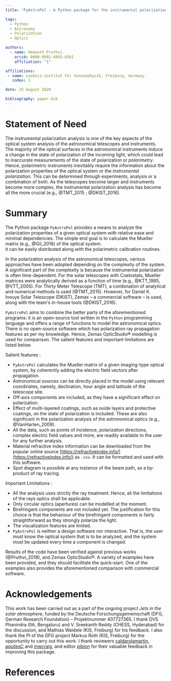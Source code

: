 ```yaml
---
title: 'PyAstroPol : A Python package for the instrumental polarization analysis of the astronomical optics.'

tags:
  - Python
  - Astronomy
  - Polarization
  - Optics

authors:
  - name: Hemanth Pruthvi.
    orcid: 0000-0002-4892-6561
    affiliation: "1"

affiliations:
 - name: Leibniz-institut für Sonnenphysik, Freiburg, Germany.
   index: 1

date: 25 August 2020

bibliography: paper.bib
---
```


# Statement of Need

The instrumental polarization analysis is one of the key aspects of the optical system analysis of the astronomical telescopes and instruments. The majority of the optical surfaces in the astronomical instruments induce a change in the state of polarization of the incoming light, which could lead to inaccurate measurements of the state of polarization or _polarimetry_. Hence, polarimetric instruments inevitably require the information about the polarization properties of the optical system or the _instrumental polarization_. This can be determined through experiments, analysis or a combination of both. As the telescopes become larger and instruments become more complex, the instrumental polarization analysis has become all the more crucial (e.g.,  @TMT_2015 ; @DKIST_2016).  

# Summary

The Python package `PyAstroPol` provides a means to analyze the polarization properties of a given optical system with relative ease and minimal dependencies. The simple end goal is to calculate the Mueller matrix (e.g., @Gil_2016) of the optical system.  
It can be easily distributed along with the polarimetric calibration routines.

In the polarization analysis of the astronomical telescopes, various approaches have been adopted depending on the complexity of the system. A significant part of the complexity is because the instrumental polarization is often time-dependent. For the solar telescopes with Coelostats, Mueller matrices were analytically derived as a function of time (e.g., @KTT_1985, @VTT_2005). For Thirty Meter Telescope (TMT), a combination of analytical and numerical methods is used (@TMT_2015). However, for Daniel K. Inouye Solar Telescope (DKIST), Zemax – a commercial software – is used, along with the team's in-house tools (@DKIST_2016).

`PyAstroPol` aims to combine the better parts of the aforementioned programs: it is an open-source tool written in the `Python` programming language and offers a range of functions to model the astronomical optics. There is no open-source software which has polarization ray propagation features as per my knowledge. Hence, Zemax OpticStudio&reg; modelling is used for comparison. The salient features and important limitations are listed below.

Salient features :   

* `PyAstroPol` calculates the Mueller matrix of a given imaging-type optical system, by coherently adding the electric field vectors after propagation. 
* Astronomical sources can be directly placed in the model using relevant coordinates, namely, declination, hour angle and latitude of the telescope site.   
* Off-axis components are included, as they have a significant effect on polarization.   
* Effect of multi-layered coatings, such as oxide layers and protective coatings, on the state of polarization is included. These are also significant in the polarization analysis of the astronomical optics (e.g., @VanHarten_2009).   
* All the data, such as points of incidence, polarization directions, complex electric field values and more, are readily available to the user for any further analysis.   
* Material refractive index information can be downloaded from the popular online source [https://refractiveindex.info/](https://refractiveindex.info/) as `.csv`. It can be formatted and used with this software.   
* Spot diagram is possible at any instance of the beam path, as a by-product of ray tracing.

Important Limitations :   
* All the analysis uses strictly the ray treatment. Hence, all the limitations of the rays optics shall be applicable.   
* Only circular optics (apertures) can be modelled at the moment.   
* Birefringent components are not included yet. The justification for this choice is that the behaviour of the birefringent components is fairly straightforward as they strongly polarize the light.   
* The visualization features are limited.
* `PyAstroPol` is neither a design software nor interactive. That is, the user must know the optical system that is to be analyzed, and the system must be updated every time a component is changed.

Results of the code have been verified against previous works (@Pruthvi_2018), and Zemax OpticStudio&reg;. A variety of examples have been provided, and they should facilitate the quick-start. One of the examples also provides the aforementioned comparison with commercial software. 

# Acknowledgements

This work has been carried out as a part of the ongoing project _Jets in the solar atmosphere_, funded by the Deutsche Forschungsgemeinschaft (DFG, German Research Foundation) – Projektnummer 407727365. I thank DVS Phanindra (IIA, Bengaluru) and V. Sreekanth Reddy (CHESS, Hyderabad) for the discussion, and Mathias Waidele (KIS, Freiburg) for his feedback. I also thank the PI of the DFG project Markus Roth (KIS, Freiburg) for the opportunity to carry out this work. I thank reviewers [caldarolamartin](https://github.com/caldarolamartin), [aquilesC](https://github.com/aquilesC) and [mwcraig](https://github.com/mwcraig), and editor [pibion](https://github.com/pibion) for their valuable feedback in improving this package. 

# References